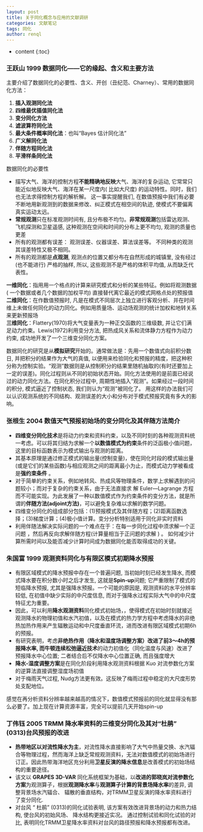 ```yaml
---
layout: post
title: 关于同化概念与应用的文献调研
categories: 文献笔记
tags: 同化
author: renql
---
```


* content
{:toc}

### 王跃山 1999 数据同化——它的缘起、含义和主要方法 ###
主要介绍了数据同化的必要性、含义、开创（丑纪范、Charney）、常用的数据同化方法：  
1. **插入观测同化法**  
2. **四维最优插值同化法**  
3. **变分同化方法**  
4. **滤波算符同化法**  
5. **最大条件概率同化法**：也叫“Bayes 估计同化法”  
6. **广义解同化法**  
7. **伴随方程同化法**  
8. **平滑样条同化法**  

数据同化的必要性
- 描写大气、海洋的控制方程**不能精确地反映**大气、海洋的复杂运动, 它常常只能近似地反映大气、海洋在某一尺度内( 比如大尺度) 的运动特性。同时，我们也无法求得控制方程的解析解。 这一事实提醒我们, 在数值预报中我们有必要不断地用新观测到的数据来修改、纠正模式在相空间的轨迹, 使模式不要偏离真实运动太远。  
- **常规观测**只在标准观测时间有, 且分布极不均匀。**非常规观测**包括雷达观测、飞机探测和卫星遥感, 这种观测在空间和时间的分布上更不均匀, 观测的质量也更差  
- 所有的观测都有误差： 观测误差、仪器误差、算法误差等。 不同种类的观测其误差特性又极不相同。  
- 所有的观测都是**点观测**, 观测点的位置又都分布在自然形成的城镇里, 没有经过(也不能进行) 严格的抽样, 所以, 这些观测不是严格的体积平均值, 从而缺乏代表性。

**一维同化**：指用用一个格点的计算来研究模式和分析的某些特征。例如将观测数据( 一个数据或者几个数据的加权平均) 直接替代离它最近的模式网格点处的预报值  
**二维同化**：在作数值预报时, 凡是在模式不同层次上独立进行客观分析、并在时间维上未做任何同化的动力同化。例如用质量场、运动场观测的统计加权和地转关系来更新预报场  
**三维同化**：Flattery(1970)将大气变量表为一种正交函数的三维级数, 并让它们满足动力约束。Lewis(1972)利用变分方法, 把热成风关系和流体静力方程作为动力约束, 成功地开发了一个三维变分同化方案。  

数据同化的研究是从**模拟研究**开始的。通常做法是：先用一个数值式向前积分数日, 并把积分的结果作为大气的真值, 以便用来检验同化和预报的精度，把这种积分称为控制实验。“观测”数据则是从控制积分的结果里随机抽取的(有时还要加上一定的误差)。同化过程则从不同的初始状态开始。同化方法使用的是前面已经说过的动力同化方法。在同化积分过程中, 周期性地插入“观测”。如果经过一段时间的积分, 模式逼近了控制状态, 我们则认为“观测”被同化了。 用这样的办法我们可以认识观测系统的不同结构、观测误差的大小和分布对于模式预报究竟有多大的影响。




### 张根生 2004 数值天气预报初始场的变分同化及其伴随方法简介 ###
- **四维变分同化技术**是将动力约束和资料约束，以及不同时刻的各种观测资料统一考虑。可以将其归结为求解一个**以数值模式为约束**条件的泛函极小值问题，这里的目标函数表示为模式输出与观测的距离。   
- 其基本原理是通过修正模式的输出量(控制变量)，使在同化时段的模式输出量(或是它们的某些函数)与相应观测之间的距离最小为止，而模式动力学被看成是**强约束条件** 。  
- 对于简单的约束关系，例如地转风、热成风等物理条件，数学上求解遇到的问题较小；而对于复杂的约束关系，由于无法直接求
解 Euler—Lagrange 方程而不可能实现。为此发展了一种以数值模式作为约束条件的变分方法，就是所谓的**伴随方法(adjoint方法)**，可以避免复杂难以求解的数学问题。  
- 四维变分同化的组成部分包括：(1)预报模式及其伴随方程；(2)距离函数选择；(3)梯度计算；(4)极小值计算。变分分析特别适用于同化非实时资料   
- 利用伴随法解决实际问题的一个难点在于：在每一步同化过程中须求解一个正问题 ，然后再反向求解伴随方程(计算量相当于正问题的求解 ) 。 如何减少计算所需时间以及能否减少计算时间成为数据同化能否取得成功的关键。  


### 朱国富 1999 观测资料同化与有限区模式初期降水预报 ###
- 有限区域模式的降水预报中存在一个普遍问题, 当初始时刻已经发生降水, 而模式降水要在积分数小时之后才发生, 这就是**Spin-up**问题; 它严重限制了模式的短临降水预报, 尤其是强降水预报。一个可能的原因是, 观测资料的水平分辨率较低, 在初值中缺少实际的中尺度信息, 而对于强降水过程实际大气中的中尺度特征尤为重要。   
- 因此，可以利用**降水观测资料**同化模式初始场，，使得模式在初始时刻就接近观测降水的物理初值和水汽初值，以及在模式的热力学方程中考虑降水的非绝热加热作用来产生辐散运动和中尺度垂直环流，进而改进有限区域模式初期6h的预报。  
- 有研究表明，考虑**非绝热作用（降水和湿度场调整方案）**改进了前3～4h的预报降水率, 而**牛顿连续松弛逼近技术**的动力初值化（同化温度与风速）改进了预报降水中心位置; 二者结合后不仅降水中心位置正确, 而且强度增大  
- **降水-湿度调整方案**是在同化阶段利用降水观测资料根据 Kuo 对流参数化方案的逆算法直接调整湿度场初值  
- 对于梅雨天气过程, Nudg方法更有效。这反映了梅雨过程中稳定的大尺度形势处支配地位。

感觉在再分析资料分辨率越来越高的情况下，数值模式预报前的同化就显得没有那么必要了。加上现在计算资源丰富，完全可以提前几天开始spin-up

### 丁伟钰 2005 TRMM 降水率资料的三维变分同化及其对“杜鹃” (0313)台风预报的改进 ###
- **热带地区以对流性降水为主**，对流性降水直接影响了大气中热量交换、水汽辐合等物理过程，然而海洋上缺乏常规观测资料，无法对数值模式的初始场进行订正。因此热带海洋地区充分利用**卫星反演的降水信息**是改善模式的初始场结构的重要途径。  
- 该文以 **GRAPES 3D-VAR** 同化系统框架为基础，以**改进的郭晓岚对流参数化方案**为观测算子，根据**观测降水率**与**观测算子计算的背景场降水率**的差异, 调整背景场水汽辐合、 辐散的垂直结构，对TRMM卫星反演的降水率资料进行了变分同化.     
- 对台风 “ 杜鹃” (0313)的同化试验表明, 该方案有效改进背景场的动力和热力结构, 使台风的初始风场、 降水结构更接近实况。 通过控制试验和同化试验的对比, 表明同化TRMM卫星降水率资料对台风的路径预报和降水预报都有改进。
